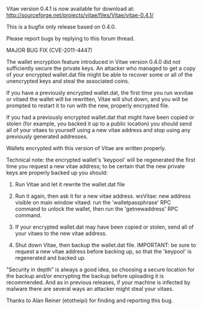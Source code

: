 Vitae version 0.4.1 is now available for download at:
http://sourceforge.net/projects/vitae/files/Vitae/vitae-0.4.1/

This is a bugfix only release based on 0.4.0.

Please report bugs by replying to this forum thread.

MAJOR BUG FIX  (CVE-2011-4447)

The wallet encryption feature introduced in Vitae version 0.4.0 did not sufficiently secure the private keys. An attacker who
managed to get a copy of your encrypted wallet.dat file might be able to recover some or all of the unencrypted keys and steal the
associated coins.

If you have a previously encrypted wallet.dat, the first time you run wxvitae or vitaed the wallet will be rewritten, Vitae will
shut down, and you will be prompted to restart it to run with the new, properly encrypted file.

If you had a previously encrypted wallet.dat that might have been copied or stolen (for example, you backed it up to a public
location) you should send all of your vitaes to yourself using a new vitae address and stop using any previously generated addresses.

Wallets encrypted with this version of Vitae are written properly.

Technical note: the encrypted wallet's 'keypool' will be regenerated the first time you request a new vitae address; to be certain that the
new private keys are properly backed up you should:

1. Run Vitae and let it rewrite the wallet.dat file

2. Run it again, then ask it for a new vitae address.
wxVitae: new address visible on main window
vitaed: run the 'walletpassphrase' RPC command to unlock the wallet,  then run the 'getnewaddress' RPC command.

3. If your encrypted wallet.dat may have been copied or stolen, send all of your vitaes to the new vitae address.

4. Shut down Vitae, then backup the wallet.dat file.
IMPORTANT: be sure to request a new vitae address before backing up, so that the 'keypool' is regenerated and backed up.

"Security in depth" is always a good idea, so choosing a secure location for the backup and/or encrypting the backup before uploading it is recommended. And as in previous releases, if your machine is infected by malware there are several ways an attacker might steal your vitaes.

Thanks to Alan Reiner (etotheipi) for finding and reporting this bug.
